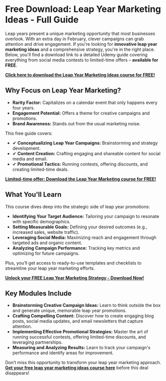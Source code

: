 # Free Download: Leap Year Marketing Ideas - Full Guide

Leap years present a unique marketing opportunity that most businesses overlook. With an extra day in February, clever campaigns can grab attention and drive engagement. If you're looking for **innovative leap year marketing ideas** and a comprehensive strategy, you're in the right place. Below, you'll find a download link to a detailed Udemy guide covering everything from social media contests to limited-time offers – **available for FREE**.

[**Click here to download the Leap Year Marketing Ideas course for FREE!**](https://udemywork.com/leap-year-marketing-ideas)

## Why Focus on Leap Year Marketing?

*   **Rarity Factor:** Capitalizes on a calendar event that only happens every four years.
*   **Engagement Potential:** Offers a theme for creative campaigns and promotions.
*   **Brand Awareness:** Stands out from the usual marketing noise.

This free guide covers:

*   ✔ **Conceptualizing Leap Year Campaigns:** Brainstorming and strategy development.
*   ✔ **Content Creation:** Crafting engaging and shareable content for social media and email.
*   ✔ **Promotional Tactics:** Running contests, offering discounts, and creating limited-time deals.

[**Limited-time offer: Download the Leap Year Marketing course for FREE!**](https://udemywork.com/leap-year-marketing-ideas)

## What You'll Learn

This course dives deep into the strategic side of leap year promotions:

*   **Identifying Your Target Audience:** Tailoring your campaign to resonate with specific demographics.
*   **Setting Measurable Goals:** Defining your desired outcomes (e.g., increased sales, website traffic).
*   **Leveraging Social Media:** Maximizing reach and engagement through targeted ads and organic content.
*   **Analyzing Campaign Performance:** Tracking key metrics and optimizing for future campaigns.

Plus, you’ll get access to ready-to-use templates and checklists to streamline your leap year marketing efforts.

[**Unlock your FREE Leap Year Marketing Strategy - Download Now!**](https://udemywork.com/leap-year-marketing-ideas)

## Key Modules Include

*   **Brainstorming Creative Campaign Ideas:** Learn to think outside the box and generate unique, memorable leap year promotions.
*   **Crafting Compelling Content:** Discover how to create engaging blog posts, social media updates, and email newsletters that capture attention.
*   **Implementing Effective Promotional Strategies:** Master the art of running successful contests, offering limited-time discounts, and leveraging partnerships.
*   **Measuring and Analyzing Results:** Learn to track your campaign's performance and identify areas for improvement.

Don’t miss this opportunity to transform your leap year marketing approach. **[Get your free leap year marketing ideas course here](https://udemywork.com/leap-year-marketing-ideas)** before this deal disappears!
